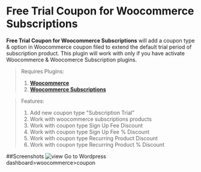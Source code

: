 # Free Trial Coupon for Woocommerce Subscriptions
**Free Trial Coupon for Woocommerce Subscriptions** will add a coupon type & option in Woocommerce coupon filed to extend the default trial period of subscription product. This plugin will work with only if you have activate Woocommerce & Woocomerce Subscription plugins.

> Requires Plugins:
> 1. [**Woocommerce**](https://wordpress.org/plugins/woocommerce/)
> 2. [**Woocommerce Subscriptions**](https://woocommerce.com/products/woocommerce-subscriptions/)

> Features: 
> 1. Add new coupon type "Subscription Trial"
> 2. Work with woocommerce subscriptions products
> 3. Work with coupon type Sign Up Fee Discount
> 4. Work with coupon type Sign Up Fee % Discount
> 5. Work with coupon type Recurring Product Discount
> 6. Work with coupon type Recurring Product % Discount

##Screenshots
![view](https://ps.w.org/woo-subscription-trial-coupon/assets/screenshot-1.png?rev=2180006)
Go to Wordpress dashboard>woocommerce>coupon
